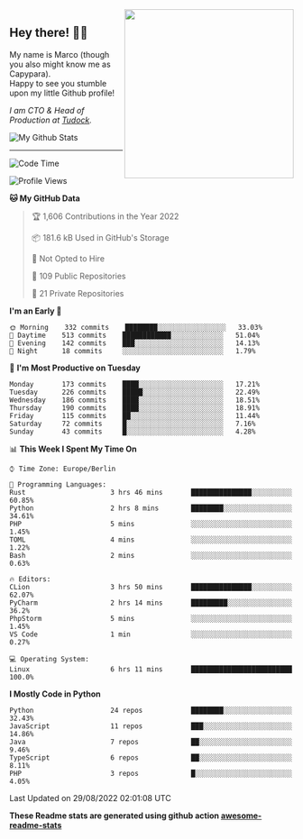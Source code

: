 <img src="https://capypara.de/para_logo.png?a=13" align="right" width="300">

## Hey there! 👋🙃
My name is Marco (though you also might know me as Capypara).  
Happy to see you stumble upon my little Github profile!

*I am CTO & Head of Production at <a href="http://tudock.de">Tudock</a>.*


![My Github Stats](https://github-readme-stats.vercel.app/api?username=theCapypara&show_icons=true&title_color=8ea106&text_color=ffffff&icon_color=8ea106&bg_color=2F343F&hide_border=1)

---
<!--START_SECTION:waka-->
![Code Time](http://img.shields.io/badge/Code%20Time-1%2C772%20hrs%2039%20mins-blue)

![Profile Views](http://img.shields.io/badge/Profile%20Views-0-blue)

**🐱 My GitHub Data** 

> 🏆 1,606 Contributions in the Year 2022
 > 
> 📦 181.6 kB Used in GitHub's Storage 
 > 
> 🚫 Not Opted to Hire
 > 
> 📜 109 Public Repositories 
 > 
> 🔑 21 Private Repositories  
 > 
**I'm an Early 🐤** 

```text
🌞 Morning    332 commits    ████████░░░░░░░░░░░░░░░░░   33.03% 
🌆 Daytime    513 commits    ████████████░░░░░░░░░░░░░   51.04% 
🌃 Evening    142 commits    ███░░░░░░░░░░░░░░░░░░░░░░   14.13% 
🌙 Night      18 commits     ░░░░░░░░░░░░░░░░░░░░░░░░░   1.79%

```
📅 **I'm Most Productive on Tuesday** 

```text
Monday       173 commits    ████░░░░░░░░░░░░░░░░░░░░░   17.21% 
Tuesday      226 commits    █████░░░░░░░░░░░░░░░░░░░░   22.49% 
Wednesday    186 commits    ████░░░░░░░░░░░░░░░░░░░░░   18.51% 
Thursday     190 commits    ████░░░░░░░░░░░░░░░░░░░░░   18.91% 
Friday       115 commits    ██░░░░░░░░░░░░░░░░░░░░░░░   11.44% 
Saturday     72 commits     █░░░░░░░░░░░░░░░░░░░░░░░░   7.16% 
Sunday       43 commits     █░░░░░░░░░░░░░░░░░░░░░░░░   4.28%

```


📊 **This Week I Spent My Time On** 

```text
⌚︎ Time Zone: Europe/Berlin

💬 Programming Languages: 
Rust                     3 hrs 46 mins       ███████████████░░░░░░░░░░   60.85% 
Python                   2 hrs 8 mins        ████████░░░░░░░░░░░░░░░░░   34.61% 
PHP                      5 mins              ░░░░░░░░░░░░░░░░░░░░░░░░░   1.45% 
TOML                     4 mins              ░░░░░░░░░░░░░░░░░░░░░░░░░   1.22% 
Bash                     2 mins              ░░░░░░░░░░░░░░░░░░░░░░░░░   0.63%

🔥 Editors: 
CLion                    3 hrs 50 mins       ███████████████░░░░░░░░░░   62.07% 
PyCharm                  2 hrs 14 mins       █████████░░░░░░░░░░░░░░░░   36.2% 
PhpStorm                 5 mins              ░░░░░░░░░░░░░░░░░░░░░░░░░   1.45% 
VS Code                  1 min               ░░░░░░░░░░░░░░░░░░░░░░░░░   0.27%

💻 Operating System: 
Linux                    6 hrs 11 mins       █████████████████████████   100.0%

```

**I Mostly Code in Python** 

```text
Python                   24 repos            ████████░░░░░░░░░░░░░░░░░   32.43% 
JavaScript               11 repos            ███░░░░░░░░░░░░░░░░░░░░░░   14.86% 
Java                     7 repos             ██░░░░░░░░░░░░░░░░░░░░░░░   9.46% 
TypeScript               6 repos             ██░░░░░░░░░░░░░░░░░░░░░░░   8.11% 
PHP                      3 repos             █░░░░░░░░░░░░░░░░░░░░░░░░   4.05%

```



 Last Updated on 29/08/2022 02:01:08 UTC
<!--END_SECTION:waka-->

**These Readme stats are generated using github action [awesome-readme-stats](https://github.com/anmol098/waka-readme-stats)**
